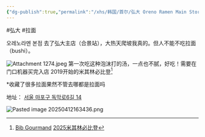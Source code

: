 ```yaml
---
{"dg-publish":true,"permalink":"/xhs/韩国/首尔/弘大 Oreno Ramen Main Store/","tags":["rednote","首尔"],"created":"2024-09-10","updated":"2025-04-12T16:35:10.504+08:00"}
---
```


#弘大 #拉面

오레노라멘 본점
去了弘大主店（合景站），大热天爬坡我真的。但人不能不吃拉面（bushi）。


![Attachment 1274.jpeg](/img/user/xhs/%E9%9F%A9%E5%9B%BD/%E9%A6%96%E5%B0%94/photo-%E9%A6%96%E5%B0%94/Attachment%201274.jpeg)
第一次吃这种泡沫打的汤，一点也不腻，好吃！需要在门口机器买完入店
2019开始的米其林必比登[^1]

*收藏了很多拉面果然不管去哪都是拉面吗

[^1]: [Bib Gourmand](https://guide.michelin.com/sg/zh_CN/article/features/what-the-bib-gourmand)
[2025米其林必比登](https://guide.michelin.com/kr/ko/seoul-capital-area/kr-seoul/restaurant/oreno-ramen?utm_source=naver&utm_medium=referral&utm_campaign=naver&utm_term=ko)

地址：
[서울 마포구 독막로6길 14](https://pcmap.place.naver.com/restaurant/814481697/home?from=map&fromPanelNum=1&additionalHeight=76&timestamp=202504121627&locale=ko&svcName=map_pcv5#)

![Pasted image 20250412163436.png](/img/user/xhs/%E9%9F%A9%E5%9B%BD/%E9%A6%96%E5%B0%94/attachments/Pasted%20image%2020250412163436.png)